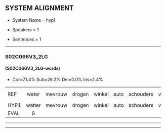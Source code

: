 
## SYSTEM ALIGNMENT

- System Name = hyp1

- Speakers = 1

- Sentences = 1

---

### S02C066V3_2LG

#### (S02C066V3_2LG-words)

- Cor=71.4%	Sub=26.2%	Del=0.0%	Ins=2.4%

|  |  |  |  |  |  |  |  |  |  |  |  |  |  |  |  |  |  |  |  |  |  |  |  |  |  |  |  |  |  |  |  |  |  |  |  |  |  |  |  |  |  |  |
|:--- |:---:|:---:|:---:|:---:|:---:|:---:|:---:|:---:|:---:|:---:|:---:|:---:|:---:|:---:|:---:|:---:|:---:|:---:|:---:|:---:|:---:|:---:|:---:|:---:|:---:|:---:|:---:|:---:|:---:|:---:|:---:|:---:|:---:|:---:|:---:|:---:|:---:|:---:|:---:|:---:|:---:|:---:|
| REF | water | mevrouw | drogen | winkel | auto | schouders | verhaal | koning | moeilijk | speelplaats | drinken | hoofdpijn | regen | vliegtuig | stoppen | opnieuw | gooien | *(sneeuwman) | sneeuwen | moeder | liedje | potlood | fietsbel | vinger |  | dichtbij | meisje | chauffeur | muziek | waarom | scheuren | lawaai | zwemmen | vuurwerk | appel | cola | kussen | eerste | circus | kleuren | voetbal | vlinder |
| HYP1 | watter | mevrouw | drogen | winkel | auto | schouders | verhaal | koning | moeilijk | speelplaats | drinken | hoofdpijn | regen | vliegtuig | stoppen | opnieuw | gooien | sneeuwman | sneeuwen | moeder | lietje | potloot | fietsbel | vinger | lit | bin | mesje | chauffar | muziek | waarom | scheuren | lawai | zennen | vuurwerk | appel | koola | kussen | eerste | circus | kleuren | voetbal | vinder |
| EVAL | S |  |  |  |  |  |  |  |  |  |  |  |  |  |  |  |  | S |  |  | S | S |  |  | I | S | S | S |  |  |  | S | S |  |  | S |  |  |  |  |  | S |
---

---

